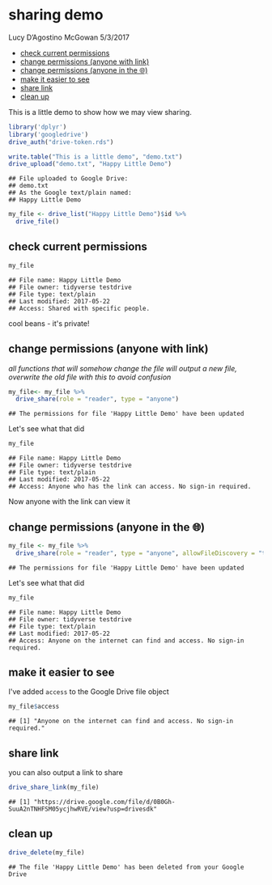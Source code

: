 sharing demo
================
Lucy D’Agostino McGowan
5/3/2017

-   [check current permissions](#check-current-permissions)
-   [change permissions (anyone with link)](#change-permissions-anyone-with-link)
-   [change permissions (anyone in the 🌐)](#change-permissions-anyone-in-the)
-   [make it easier to see](#make-it-easier-to-see)
-   [share link](#share-link)
-   [clean up](#clean-up)

This is a little demo to show how we may view sharing.

``` r
library('dplyr')
library('googledrive')
drive_auth("drive-token.rds")
```

``` r
write.table("This is a little demo", "demo.txt")
drive_upload("demo.txt", "Happy Little Demo")
```

    ## File uploaded to Google Drive: 
    ## demo.txt 
    ## As the Google text/plain named:
    ## Happy Little Demo

``` r
my_file <- drive_list("Happy Little Demo")$id %>%
  drive_file()
```

check current permissions
-------------------------

``` r
my_file
```

    ## File name: Happy Little Demo 
    ## File owner: tidyverse testdrive 
    ## File type: text/plain 
    ## Last modified: 2017-05-22 
    ## Access: Shared with specific people.

cool beans - it's private!

change permissions (anyone with link)
-------------------------------------

*all functions that will somehow change the file will output a new file, overwrite the old file with this to avoid confusion*

``` r
my_file<- my_file %>%
  drive_share(role = "reader", type = "anyone")
```

    ## The permissions for file 'Happy Little Demo' have been updated

Let's see what that did

``` r
my_file
```

    ## File name: Happy Little Demo 
    ## File owner: tidyverse testdrive 
    ## File type: text/plain 
    ## Last modified: 2017-05-22 
    ## Access: Anyone who has the link can access. No sign-in required.

Now anyone with the link can view it

change permissions (anyone in the 🌐)
------------------------------------

``` r
my_file <- my_file %>%
  drive_share(role = "reader", type = "anyone", allowFileDiscovery = "true")
```

    ## The permissions for file 'Happy Little Demo' have been updated

Let's see what that did

``` r
my_file
```

    ## File name: Happy Little Demo 
    ## File owner: tidyverse testdrive 
    ## File type: text/plain 
    ## Last modified: 2017-05-22 
    ## Access: Anyone on the internet can find and access. No sign-in required.

make it easier to see
---------------------

I've added `access` to the Google Drive file object

``` r
my_file$access
```

    ## [1] "Anyone on the internet can find and access. No sign-in required."

share link
----------

you can also output a link to share

``` r
drive_share_link(my_file)
```

    ## [1] "https://drive.google.com/file/d/0B0Gh-SuuA2nTNHFSM05ycjhwRVE/view?usp=drivesdk"

clean up
--------

``` r
drive_delete(my_file)
```

    ## The file 'Happy Little Demo' has been deleted from your Google Drive
